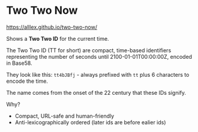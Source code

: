 # Two Two Now

https://alllex.github.io/two-two-now/

Shows a **Two Two ID** for the current time.

The Two Two ID (TT for short) are compact, time-based identifiers representing the number of seconds until 2100-01-01T00:00:00Z, encoded in Base58.

They look like this: `tt4bJBfj` - always prefixed with `tt` plus 6 characters to encode the time.

The name comes from the onset of the 22 century that these IDs signify.

Why?

- Compact, URL-safe and human-friendly
- Anti-lexicographically ordered (later ids are before ealier ids)

